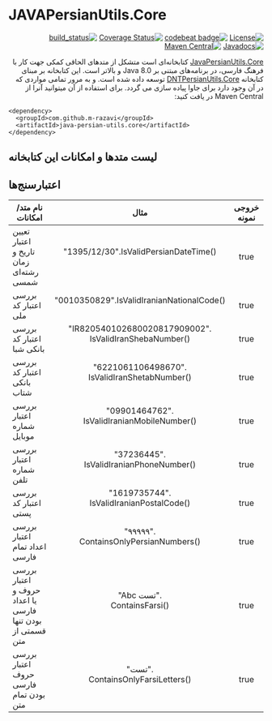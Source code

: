 ﻿JAVAPersianUtils.Core
=======
<div dir="rtl">

[![License](https://img.shields.io/badge/license-Apache%202-blue.svg)](https://raw.githubusercontent.com/com.github.m-razavi/java-persian-utils.core/master/LICENSE.txt)
[![codebeat badge](https://codebeat.co/badges/d873e93d-6ded-46c2-a1d6-5cfa4afa2ae4)](https://codebeat.co/projects/github-com-m-razavi-javapersianutils-core-master)
[![Coverage Status](https://coveralls.io/repos/github/M-Razavi/JavaPersianUtils.Core/badge.svg)](https://coveralls.io/github/M-Razavi/JavaPersianUtils.Core)
[![build_status](https://api.travis-ci.com/M-Razavi/JavaPersianUtils.Core.svg?branch=master)](https://travis-ci.com/M-Razavi/JavaPersianUtils.Core)
[![Javadocs](https://www.javadoc.io/badge/com.github.m-razavi/java-persian-utils.core.svg)](https://www.javadoc.io/doc/com.github.m-razavi/java-persian-utils.core)
[![Maven Central](https://maven-badges.herokuapp.com/maven-central/com.github.m-razavi/java-persian-utils.core/badge.svg)](https://maven-badges.herokuapp.com/maven-central/com.github.m-razavi/java-persian-utils.core)



[JavaPersianUtils.Core](https://github.com/M-Razavi/JavaPersianUtils.Core) کتابخانه‌ای است متشکل از متدهای الحاقی کمکی جهت کار با فرهنگ فارسی، در برنامه‌های مبتنی بر Java 8.0  و بالاتر است.
این کتابخانه بر مبنای کتابخانه [DNTPersianUtils.Core](https://github.com/VahidN/DNTPersianUtils.Core) توسعه داده شده است.
و به مرور  تمامی مواردی که در آن وجود دارد برای جاوا پیاده سازی می گردد.
برای استفاده از آن میتوانید آنرا از Maven Central در یافت کنید:
</div>

```
<dependency>
  <groupId>com.github.m-razavi</groupId>
  <artifactId>java-persian-utils.core</artifactId>
</dependency>
```


لیست متدها و امکانات این کتابخانه
-----------------

<!--
|نام متد/امکانات|مثال|خروجی نمونه|
| -------| :------: | :------: |
|نمایش فارسی روز دریافتی|dt.ToPersianDateTextify()|سه شنبه ۲۱ دی ۱۳۹۵|
|نمایش دوستانه‌ی یک تاریخ و ساعت انگلیسی به شمسی|dt.ToFriendlyPersianDateTextify()|&#x202b;۱۰ روز قبل، سه شنبه ۲۱ دی ۱۳۹۵، ساعت ۱۰:۲۰|
|تبدیلگر عدد به حروف|1234567.NumberToText(Language.Persian)|یک میلیون و دویست و سی و چهار هزار و پانصد و شصت و هفت|
|نگارش اصلاح شده‌ی فرهنگ فارسی|PersianCulture.Instance|در این فرهنگ تاریخ میلادی با شمسی جایگزین شده‌است|
|تبدیل تاریخ و زمان رشته‌ای شمسی به میلادی|"1395/11/3 7:30".ToGregorianDateTime()|new DateTime(2017, 1, 22, 7, 30, 0)|
|تبدیل تاریخ میلادی به شمسی|dt.ToLongPersianDateString()|&#x202b;21 دی 1395|
|تبدیل تاریخ میلادی به شمسی|dt.ToLongPersianDateTimeString()|&#x202b;21 دی 1395، 10:20:02 ق.ظ|
|تبدیل تاریخ میلادی به شمسی|dt.ToPersianDateTimeString("dd MMMM yyyy")|این تبدیل بر اساس فرهنگ اصلاح شده‌ی فارسی صورت می‌گیرد. مانند <br> dt.ToPersianDateTimeString("dd MMMM yyyy - HH:mm") <br> &#x202b; با این خروجی فرضی: «21 دی 1395 - 10:20»|
|تبدیل تاریخ میلادی به شمسی|dt.ToShortPersianDateString()|1395/10/21|
|تبدیل تاریخ میلادی به شمسی|dt.ToShortPersianDateTimeString()|1395/10/21 10:20|
|تاریخ روزهای ابتدا و انتهای سال شمسی|dt.GetPersianYearStartAndEndDates()|[مثال](/src/DNTPersianUtils.Core.Tests/PersianCultureTests.cs)|
|تاریخ روزهای ابتدا و انتهای ماه شمسی|dt.GetPersianMonthStartAndEndDates(5)|[مثال](/src/DNTPersianUtils.Core.Tests/PersianCultureTests.cs)|
|تبدیل عدد انگلیسی به فارسی|123.ToPersianNumbers()|۱۲۳|
|آیا عبارت مدنظر حاوی حروف فارسی است؟|"Abc تست".ContainsFarsi()|true|
|اصلاح ی و ک عربی به فارسی|"می‌شود".ApplyCorrectYeKe()|می‌شود|
|راست به چپ کردن یک متن ساده مخلوط برای نمایش در محیط‌های چپ به راست مانند فید خوان‌ها|"سلام Abc".ApplyRle()|Abc سلام|
|محاسبه سن|DateTime.Now.AddYears(-9).GetAge()|9|
|آیا تاریخ و زمان مدنظر آغاز سال نوی شمسی است؟|dt.IsStartOfNewYear()|true/false|
|مجموعه کلمات بی‌اثر زبان فارسی| PersianStopwords.List | مفید برای تنظیمات جستجوهای تمام متنی |
|&#x202b; نرمال کردن متون. پارامتر آن قابلیت ترکیب را دارد. | "'تست'".[NormalizePersianText](/src/DNTPersianUtils.Core.Tests/NormalizerTests.cs)(<br>PersianNormalizers.ConvertEnglishQuotes) | «تست» |
| لیست مناطق و استان‌ها | Iran.Provinces | Iran.Provinces لیست تو در توی استان‌ها و شهرهای ایران |
| مناسبت‌های تعطیلات رسمی ایران | Iran.Holidays | مناسبت‌های تعطیلات رسمی ایران از سال 1395 تا پایان سال 1398 |
| دریافت لیست روزهای کاری یک بازه زمانی | IranHolidays.GetBusinessDays() | روزهای کاری ایران از سال 1395 تا پایان سال 1398 |
|تبدیل تاریخ میلادی به قمری|new DateTime(2018, 08, 31).ToIslamicDay()|new IslamicDay(1439, 12, 19)|
|تبدیل تاریخ شمسی به قمری|IslamicDateUtils.PersianDayToIslamicDay(1397, 6, 9)|new IslamicDay(1439, 12, 19)|
-->
اعتبارسنج‌ها
-----------------


|نام متد/امکانات|مثال|خروجی نمونه|
| -------| :------: | :------: |
|تعیین اعتبار تاریخ و زمان رشته‌ای شمسی|"1395/12/30".IsValidPersianDateTime()<br>&#x202b;|true|
| بررسی اعتبار کد ملی | "0010350829".IsValidIranianNationalCode() <br>&#x202b;| true |
| بررسی اعتبار کد بانکی شبا | "IR820540102680020817909002".<br>IsValidIranShebaNumber() <br>&#x202b; | true |
| بررسی اعتبار کد بانکی شتاب | "6221061106498670".<br>IsValidIranShetabNumber() <br>&#x202b;| true |
| بررسی اعتبار شماره موبایل | "09901464762".<br>IsValidIranianMobileNumber() <br>&#x202b;| true |
| بررسی اعتبار شماره تلفن | "37236445".<br>IsValidIranianPhoneNumber() <br>&#x202b; | true |
| بررسی اعتبار کد پستی | "1619735744".<br>IsValidIranianPostalCode() <br>&#x202b; | true |
| بررسی اعتبار اعداد تمام فارسی | "۹۹۹۹۹".<br>ContainsOnlyPersianNumbers() <br>&#x202b; | true |
| بررسی اعتبار حروف و يا اعداد فارسی بودن تنها قسمتی از متن | "Abc تست".<br>ContainsFarsi() <br>&#x202b; | true |
| بررسی اعتبار حروف فارسی بودن تمام متن | "تست".<br>ContainsOnlyFarsiLetters() <br>&#x202b; | true |

<!--

نحوه کار با اطلاعات استان‌ها
-----------------

```csharp
foreach (var province in Iran.Provinces)
{
     foreach (var county in province.Counties)
     {
          foreach (var district in county.Districts)
          {
                foreach (var city in district.Cities)
                {
                }
          }
     }
}
```
-->